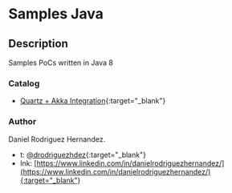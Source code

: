 # Samples Java

## Description
Samples PoCs written in Java 8

### Catalog
* [Quartz + Akka Integration](https://github.com/dani-r-h/samples-java/tree/master/quartz-poc){:target="_blank"}

### Author
Daniel Rodriguez Hernandez.
* t: [@drodriguezhdez](https://twitter.com/drodriguezhdez){:target="_blank"}
* lnk: [https://www.linkedin.com/in/danielrodriguezhernandez/](https://www.linkedin.com/in/danielrodriguezhernandez/){:target="_blank"}
